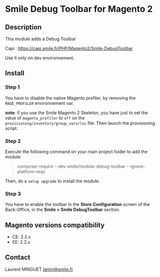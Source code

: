 # Smile Debug Toolbar for Magento 2

## Description

This module adds a Debug Toolbar

Capi : https://capi.smile.fr/PHP/Magento2/Smile-DebugToolbar

Use it only on dev environnement.

## Install

### Step 1

You have to disable the native Magento profiler, by removing the `MAGE_PROFILER` environnement var.

**note**: if you use the Smile Magento 2 Skeleton, you have just to set the value of `magento_profiler` to `off` on the `provisioning/inventory/group_vars/lxc` file. Then launch the provisioning script.

### Step 2

Execute the following command on your main project folder to add the module:

> composer require --dev smile/module-debug-toolbar --ignore-platform-reqs

Then, do a `setup upgrade` to install the module.

### Step 3

You have to enable the toolbar in the **Store Configuration** screen of the Back-Office, in the **Smile > Smile DebugToolbar** section. 


## Magento versions compatibility

 * CE: 2.2.x
 * EE: 2.2.x

## Contact

Laurent MINGUET <lamin@smile.fr>

